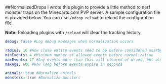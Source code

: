 ##NormalizedDrops
I wrote this plugin to provide a little method to nerf monster traps on the Minecarts.com PVP server. A sample configuration file is provided below. You can use `/ndrop reload` to reload the configuration file.

**Note:** Reloading plugins with `/reload` will clear the tracking history.


```YAML
debug: false #Log debug messages when normalization occurs

radius: 10 #How close entity events need to be before considered nearby (radius in blocks)
minEvents: 4 #Minimum number of allowed events before normalization
maxEvents: 17 #Any events more than this will cleared of drops, but also the closer this is to min, the rarer drops will be
maxAge: 600 #How long before events expire in seconds

animals: true #Normalize animals
monsters: true #Normalize monsters
```
